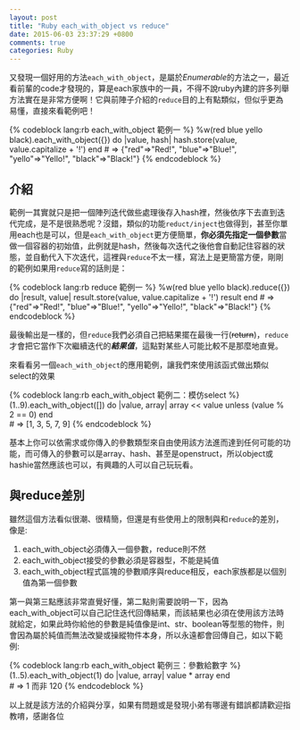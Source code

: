```yaml
---
layout: post
title: "Ruby each_with_object vs reduce"
date: 2015-06-03 23:37:29 +0800
comments: true
categories: Ruby
---
```


又發現一個好用的方法`each_with_object`，是屬於*Enumerable*的方法之一，最近看前輩的code才發現的，算是each家族中的一員，不得不說ruby內建的許多列舉方法實在是非常方便啊！它與前陣子介紹的`reduce`目的上有點類似，但似乎更為易懂，直接來看範例吧！
<!--more-->

{% codeblock lang:rb each_with_object 範例一 %}
	%w(red blue yello black).each_with_object({}) do |value, hash|
		hash.store(value, value.capitalize + '!')
	end
	# => {"red"=>"Red!", "blue"=>"Blue!", "yello"=>"Yello!", "black"=>"Black!"}
{% endcodeblock %}

## 介紹
範例一其實就只是把一個陣列迭代做些處理後存入hash裡，然後依序下去直到迭代完成，是不是很熟悉呢？沒錯，類似的功能`reduct/inject`也做得到，甚至你單用each也是可以，但是`each_with_object`更方便簡單，**你必須先指定一個參數**當做一個容器的初始值，此例就是hash，然後每次迭代之後他會自動記住容器的狀態，並自動代入下次迭代，這裡與`reduce`不太一樣，寫法上是更簡當方便，剛剛的範例如果用`reduce`寫的話則是：

{% codeblock lang:rb reduce 範例一 %}
	%w(red blue yello black).reduce({}) do |result, value|
		result.store(value, value.capitalize + '!')
		result
	end
	# => {"red"=>"Red!", "blue"=>"Blue!", "yello"=>"Yello!", "black"=>"Black!"}
{% endcodeblock %}
  
最後輸出是一樣的，但`reduce`我們必須自己把結果擺在最後一行(~~return~~)，`reduce`才會把它當作下次繼續迭代的***結果值***，這點對某些人可能比較不是那麼地直覺。

來看看另一個`each_with_object`的應用範例，讓我們來使用該函式做出類似select的效果  

{% codeblock lang:rb each_with_object 範例二：模仿select %}
	(1..9).each_with_object([]) do |value, array|
	    array << value unless (value % 2 == 0)
	 end	  
    # => [1, 3, 5, 7, 9]
{% endcodeblock %}

基本上你可以依需求或你傳入的參數類型來自由使用該方法進而達到任何可能的功能，而可傳入的參數可以是array、hash、甚至是openstruct，所以object或hashie當然應該也可以，有興趣的人可以自己玩玩看。


## 與reduce差別  

雖然這個方法看似很潮、很精簡，但還是有些使用上的限制與和`reduce`的差別，像是:
  
 1. each_with_object必須傳入一個參數，reduce則不然
 2. each_with_object接受的參數必須是容器型，不能是純值
 3. each_with_object程式區塊的參數順序與reduce相反，each家族都是以個別值為第一個參數

第一與第三點應該非常直覺好懂，第二點則需要說明一下，因為each_with_object可以自己記住迭代回傳結果，而該結果也必須在使用該方法時就給定，如果此時你給他的參數是純值像是int、str、boolean等型態的物件，則會因為屬於純值而無法改變或操縱物件本身，所以永遠都會回傳自己，如以下範例:
  
{% codeblock lang:rb each_with_object 範例三：參數給數字 %}
	(1..5).each_with_object(1) do |value, array|
		value * array
	 end	  
	# => 1 而非 120
{% endcodeblock %}

以上就是該方法的介紹與分享，如果有問題或是發現小弟有哪邊有錯誤都請歡迎指教唷，感謝各位